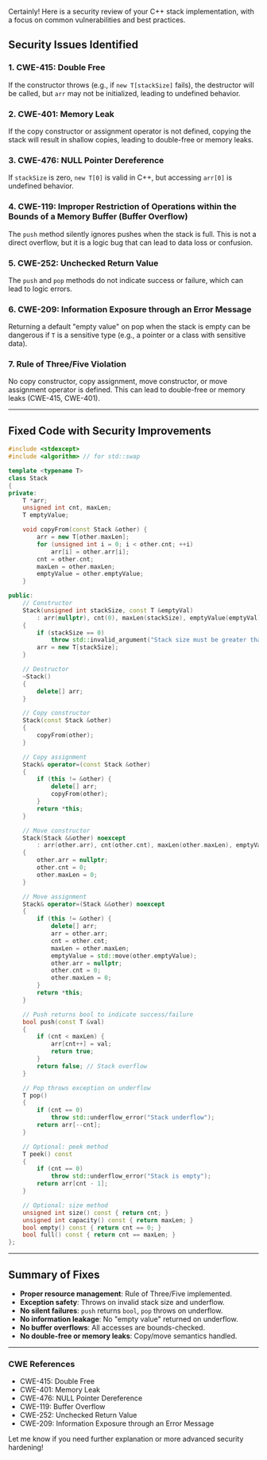 Certainly! Here is a security review of your C++ stack implementation, with a focus on common vulnerabilities and best practices.

## Security Issues Identified

### 1. **CWE-415: Double Free**
If the constructor throws (e.g., if `new T[stackSize]` fails), the destructor will be called, but `arr` may not be initialized, leading to undefined behavior.

### 2. **CWE-401: Memory Leak**
If the copy constructor or assignment operator is not defined, copying the stack will result in shallow copies, leading to double-free or memory leaks.

### 3. **CWE-476: NULL Pointer Dereference**
If `stackSize` is zero, `new T[0]` is valid in C++, but accessing `arr[0]` is undefined behavior.

### 4. **CWE-119: Improper Restriction of Operations within the Bounds of a Memory Buffer (Buffer Overflow)**
The `push` method silently ignores pushes when the stack is full. This is not a direct overflow, but it is a logic bug that can lead to data loss or confusion.

### 5. **CWE-252: Unchecked Return Value**
The `push` and `pop` methods do not indicate success or failure, which can lead to logic errors.

### 6. **CWE-209: Information Exposure through an Error Message**
Returning a default "empty value" on pop when the stack is empty can be dangerous if `T` is a sensitive type (e.g., a pointer or a class with sensitive data).

### 7. **Rule of Three/Five Violation**
No copy constructor, copy assignment, move constructor, or move assignment operator is defined. This can lead to double-free or memory leaks (CWE-415, CWE-401).

---

## **Fixed Code with Security Improvements**

```cpp
#include <stdexcept>
#include <algorithm> // for std::swap

template <typename T>
class Stack
{
private:
    T *arr;
    unsigned int cnt, maxLen;
    T emptyValue;

    void copyFrom(const Stack &other) {
        arr = new T[other.maxLen];
        for (unsigned int i = 0; i < other.cnt; ++i)
            arr[i] = other.arr[i];
        cnt = other.cnt;
        maxLen = other.maxLen;
        emptyValue = other.emptyValue;
    }

public:
    // Constructor
    Stack(unsigned int stackSize, const T &emptyVal)
        : arr(nullptr), cnt(0), maxLen(stackSize), emptyValue(emptyVal)
    {
        if (stackSize == 0)
            throw std::invalid_argument("Stack size must be greater than zero");
        arr = new T[stackSize];
    }

    // Destructor
    ~Stack()
    {
        delete[] arr;
    }

    // Copy constructor
    Stack(const Stack &other)
    {
        copyFrom(other);
    }

    // Copy assignment
    Stack& operator=(const Stack &other)
    {
        if (this != &other) {
            delete[] arr;
            copyFrom(other);
        }
        return *this;
    }

    // Move constructor
    Stack(Stack &&other) noexcept
        : arr(other.arr), cnt(other.cnt), maxLen(other.maxLen), emptyValue(std::move(other.emptyValue))
    {
        other.arr = nullptr;
        other.cnt = 0;
        other.maxLen = 0;
    }

    // Move assignment
    Stack& operator=(Stack &&other) noexcept
    {
        if (this != &other) {
            delete[] arr;
            arr = other.arr;
            cnt = other.cnt;
            maxLen = other.maxLen;
            emptyValue = std::move(other.emptyValue);
            other.arr = nullptr;
            other.cnt = 0;
            other.maxLen = 0;
        }
        return *this;
    }

    // Push returns bool to indicate success/failure
    bool push(const T &val)
    {
        if (cnt < maxLen) {
            arr[cnt++] = val;
            return true;
        }
        return false; // Stack overflow
    }

    // Pop throws exception on underflow
    T pop()
    {
        if (cnt == 0)
            throw std::underflow_error("Stack underflow");
        return arr[--cnt];
    }

    // Optional: peek method
    T peek() const
    {
        if (cnt == 0)
            throw std::underflow_error("Stack is empty");
        return arr[cnt - 1];
    }

    // Optional: size method
    unsigned int size() const { return cnt; }
    unsigned int capacity() const { return maxLen; }
    bool empty() const { return cnt == 0; }
    bool full() const { return cnt == maxLen; }
};
```

---

## **Summary of Fixes**

- **Proper resource management**: Rule of Three/Five implemented.
- **Exception safety**: Throws on invalid stack size and underflow.
- **No silent failures**: `push` returns `bool`, `pop` throws on underflow.
- **No information leakage**: No "empty value" returned on underflow.
- **No buffer overflows**: All accesses are bounds-checked.
- **No double-free or memory leaks**: Copy/move semantics handled.

---

### **CWE References**
- CWE-415: Double Free
- CWE-401: Memory Leak
- CWE-476: NULL Pointer Dereference
- CWE-119: Buffer Overflow
- CWE-252: Unchecked Return Value
- CWE-209: Information Exposure through an Error Message

Let me know if you need further explanation or more advanced security hardening!